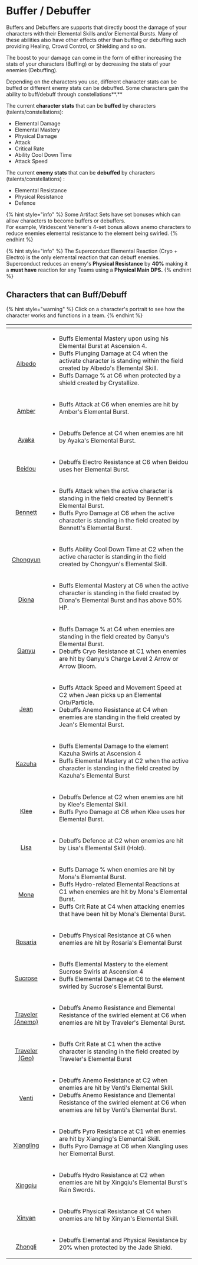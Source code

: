 # Buffer / Debuffer

Buffers and Debuffers are supports that directly boost the damage of your characters with their Elemental Skills and/or Elemental Bursts. Many of these abilities also have other effects other than buffing or debuffing such providing Healing, Crowd Control, or Shielding and so on.

The boost to your damage can come in the form of either increasing the stats of your characters \(Buffing\) or by decreasing the stats of your enemies \(Debuffing\). 

Depending on the characters you use, different character stats can be buffed or different enemy stats can be debuffed. Some characters gain the ability to buff/debuff through constellations**.**

The current **character stats** that can be **buffed** by characters \(talents/constellations\):

* Elemental Damage
* Elemental Mastery
* Physical Damage
* Attack
* Critical Rate
* Ability Cool Down Time
* Attack Speed

The current **enemy stats** that can be **debuffed** by characters \(talents/constellations\) :

* Elemental Resistance
* Physical Resistance
* Defence

{% hint style="info" %}
Some Artifact Sets have set bonuses which can allow characters to become buffers or debuffers.   
For example, Viridescent Venerer's 4-set bonus allows anemo characters to reduce enemies elemental resistance to the element being swirled.
{% endhint %}

{% hint style="info" %}
The Superconduct Elemental Reaction \(Cryo + Electro\) is the only elemental reaction that can debuff enemies. Superconduct reduces an enemy's **Physical Resistance** by **40%** making it a **must have** reaction for any Teams using a **Physical Main DPS.**
{% endhint %}

## Characters that can Buff/Debuff <a id="list-of-burst-sub-dps-characters"></a>

{% hint style="warning" %}
Click on a character's portrait to see how the character works and functions in a team.
{% endhint %}

<table>
  <thead>
    <tr>
      <th style="text-align:center"></th>
      <th style="text-align:left"></th>
    </tr>
  </thead>
  <tbody>
    <tr>
      <td style="text-align:center">
        <p><a href="../../characters/geo/albedo.md"><img src="../../.gitbook/assets/ui_avataricon_albedo.png" alt/> </a>
        </p>
        <p><a href="../../characters/geo/albedo.md">Albedo</a>
        </p>
      </td>
      <td style="text-align:left">
        <ul>
          <li>Buffs Elemental Mastery upon using his Elemental Burst at Ascension 4.</li>
          <li>Buffs Plunging Damage at C4 when the activate character is standing within
            the field created by Albedo&apos;s Elemental Skill.</li>
          <li>Buffs Damage % at C6 when protected by a shield created by Crystallize.</li>
        </ul>
      </td>
    </tr>
    <tr>
      <td style="text-align:center">
        <p><a href="../../characters/pyro/amber.md"><img src="../../.gitbook/assets/ui_avataricon_amber.png" alt/> </a>
        </p>
        <p><a href="../../characters/pyro/amber.md">Amber</a>
        </p>
      </td>
      <td style="text-align:left">
        <ul>
          <li>Buffs Attack at C6 when enemies are hit by Amber&apos;s Elemental Burst.</li>
        </ul>
      </td>
    </tr>
    <tr>
      <td style="text-align:center">
        <p><a href="../../characters/cryo/ayaka.md"><img src="../../.gitbook/assets/ui_avataricon_ayaka.png" alt/> </a>
        </p>
        <p><a href="../../characters/cryo/ayaka.md">Ayaka</a>
        </p>
      </td>
      <td style="text-align:left">
        <ul>
          <li>Debuffs Defence at C4 when enemies are hit by Ayaka&apos;s Elemental Burst.</li>
        </ul>
      </td>
    </tr>
    <tr>
      <td style="text-align:center">
        <p><a href="../../characters/electro/beidou.md"><img src="../../.gitbook/assets/ui_avataricon_beidou.png" alt/> </a>
        </p>
        <p><a href="../../characters/electro/beidou.md">Beidou</a>
        </p>
      </td>
      <td style="text-align:left">
        <ul>
          <li>Debuffs Electro Resistance at C6 when Beidou uses her Elemental Burst.</li>
        </ul>
      </td>
    </tr>
    <tr>
      <td style="text-align:center">
        <p><a href="../../characters/pyro/bennett.md"><img src="../../.gitbook/assets/ui_avataricon_bennett.png" alt/> </a>
        </p>
        <p><a href="../../characters/pyro/bennett.md">Bennett</a>
        </p>
      </td>
      <td style="text-align:left">
        <ul>
          <li>Buffs Attack when the active character is standing in the field created
            by Bennett&apos;s Elemental Burst.</li>
          <li>Buffs Pyro Damage at C6 when the active character is standing in the field
            created by Bennett&apos;s Elemental Burst.</li>
        </ul>
      </td>
    </tr>
    <tr>
      <td style="text-align:center">
        <p><a href="../../characters/cryo/chongyun.md"><img src="../../.gitbook/assets/ui_avataricon_chongyun.png" alt/> </a>
        </p>
        <p><a href="../../characters/cryo/chongyun.md">Chongyun</a>
        </p>
      </td>
      <td style="text-align:left">
        <ul>
          <li>Buffs Ability Cool Down Time at C2 when the active character is standing
            in the field created by Chongyun&apos;s Elemental Skill.</li>
        </ul>
      </td>
    </tr>
    <tr>
      <td style="text-align:center">
        <p><a href="../../characters/cryo/diona.md"><img src="../../.gitbook/assets/ui_avataricon_diona.png" alt/> </a>
        </p>
        <p><a href="../../characters/cryo/diona.md">Diona</a>
        </p>
      </td>
      <td style="text-align:left">
        <ul>
          <li>Buffs Elemental Mastery at C6 when the active character is standing in
            the field created by Diona&apos;s Elemental Burst and has above 50% HP.</li>
        </ul>
      </td>
    </tr>
    <tr>
      <td style="text-align:center">
        <p><a href="../../characters/cryo/ganyu.md"><img src="../../.gitbook/assets/ui_avataricon_ganyu.png" alt/> </a>
        </p>
        <p><a href="../../characters/cryo/ganyu.md">Ganyu</a>
        </p>
      </td>
      <td style="text-align:left">
        <ul>
          <li>Buffs Damage % at C4 when enemies are standing in the field created by
            Ganyu&apos;s Elemental Burst.</li>
          <li>Debuffs Cryo Resistance at C1 when enemies are hit by Ganyu&apos;s Charge
            Level 2 Arrow or Arrow Bloom.</li>
        </ul>
      </td>
    </tr>
    <tr>
      <td style="text-align:center">
        <p><a href="../../characters/anemo/jean.md"><img src="../../.gitbook/assets/ui_avataricon_jean.png" alt/> </a>
        </p>
        <p><a href="../../characters/anemo/jean.md">Jean</a>
        </p>
      </td>
      <td style="text-align:left">
        <ul>
          <li>Buffs Attack Speed and Movement Speed at C2 when Jean picks up an Elemental
            Orb/Particle.</li>
          <li>Debuffs Anemo Resistance at C4 when enemies are standing in the field
            created by Jean&apos;s Elemental Burst.</li>
        </ul>
      </td>
    </tr>
    <tr>
      <td style="text-align:center">
        <p><a href="../../characters/anemo/kazuha.md"><img src="../../.gitbook/assets/ui_avataricon_kazuha.png" alt/> </a>
        </p>
        <p><a href="../../characters/anemo/kazuha.md">Kazuha</a>
        </p>
      </td>
      <td style="text-align:left">
        <ul>
          <li>Buffs Elemental Damage to the element Kazuha Swirls at Ascension 4</li>
          <li>Buffs Elemental Mastery at C2 when the active character is standing in
            the field created by Kazuha&apos;s Elemental Burst</li>
        </ul>
      </td>
    </tr>
    <tr>
      <td style="text-align:center">
        <p><a href="../../characters/pyro/klee.md"><img src="../../.gitbook/assets/ui_avataricon_klee.png" alt/> </a>
        </p>
        <p><a href="../../characters/pyro/klee.md">Klee</a>
        </p>
      </td>
      <td style="text-align:left">
        <ul>
          <li>Debuffs Defence at C2 when enemies are hit by Klee&apos;s Elemental Skill.</li>
          <li>Buffs Pyro Damage at C6 when Klee uses her Elemental Burst.</li>
        </ul>
      </td>
    </tr>
    <tr>
      <td style="text-align:center">
        <p><a href="../../characters/electro/lisa.md"><img src="../../.gitbook/assets/ui_avataricon_lisa.png" alt/> </a>
        </p>
        <p><a href="../../characters/electro/lisa.md">Lisa</a>
        </p>
      </td>
      <td style="text-align:left">
        <ul>
          <li>Debuffs Defence at C2 when enemies are hit by Lisa&apos;s Elemental Skill
            (Hold).</li>
        </ul>
      </td>
    </tr>
    <tr>
      <td style="text-align:center">
        <p><a href="../../characters/hydro/mona.md"><img src="../../.gitbook/assets/ui_avataricon_mona.png" alt/> </a>
        </p>
        <p><a href="../../characters/hydro/mona.md">Mona</a>
        </p>
      </td>
      <td style="text-align:left">
        <ul>
          <li>Buffs Damage % when enemies are hit by Mona&apos;s Elemental Burst.</li>
          <li>Buffs Hydro-related Elemental Reactions at C1 when enemies are hit by
            Mona&apos;s Elemental Burst.</li>
          <li>Buffs Crit Rate at C4 when attacking enemies that have been hit by Mona&apos;s
            Elemental Burst.</li>
        </ul>
      </td>
    </tr>
    <tr>
      <td style="text-align:center">
        <p><a href="../../characters/cryo/rosaria.md"><img src="../../.gitbook/assets/ui_avataricon_rosaria.png" alt/> </a>
        </p>
        <p><a href="../../characters/cryo/rosaria.md">Rosaria</a>
        </p>
      </td>
      <td style="text-align:left">
        <ul>
          <li>Debuffs Physical Resistance at C6 when enemies are hit by Rosaria&apos;s
            Elemental Burst</li>
        </ul>
      </td>
    </tr>
    <tr>
      <td style="text-align:center">
        <p><a href="../../characters/anemo/sucrose.md"><img src="../../.gitbook/assets/ui_avataricon_sucrose.png" alt/> </a>
        </p>
        <p><a href="../../characters/anemo/sucrose.md">Sucrose</a>
        </p>
      </td>
      <td style="text-align:left">
        <ul>
          <li>Buffs Elemental Mastery to the element Sucrose Swirls at Ascension 4</li>
          <li>Buffs Elemental Damage at C6 to the element swirled by Sucrose&apos;s
            Elemental Burst.</li>
        </ul>
      </td>
    </tr>
    <tr>
      <td style="text-align:center">
        <p><a href="../../characters/anemo/traveler-anemo.md"><img src="../../.gitbook/assets/ui_avataricon_lumine_anemo.png" alt/> </a>
        </p>
        <p><a href="../../characters/anemo/traveler-anemo.md">Traveler (Anemo)</a>
        </p>
      </td>
      <td style="text-align:left">
        <ul>
          <li>Debuffs Anemo Resistance and Elemental Resistance of the swirled element
            at C6 when enemies are hit by Traveler&apos;s Elemental Burst.</li>
        </ul>
      </td>
    </tr>
    <tr>
      <td style="text-align:center">
        <p><a href="../../characters/geo/traveler-geo.md"><img src="../../.gitbook/assets/ui_avataricon_aether_geo.png" alt/> </a>
        </p>
        <p><a href="../../characters/geo/traveler-geo.md">Traveler (Geo)</a>
        </p>
      </td>
      <td style="text-align:left">
        <ul>
          <li>Buffs Crit Rate at C1 when the active character is standing in the field
            created by Traveler&apos;s Elemental Burst</li>
        </ul>
      </td>
    </tr>
    <tr>
      <td style="text-align:center">
        <p><a href="../../characters/anemo/venti.md"><img src="../../.gitbook/assets/ui_avataricon_venti.png" alt/> </a>
        </p>
        <p><a href="../../characters/anemo/venti.md">Venti</a>
        </p>
      </td>
      <td style="text-align:left">
        <ul>
          <li>Debuffs Anemo Resistance at C2 when enemies are hit by Venti&apos;s Elemental
            Skill.</li>
          <li>Debuffs Anemo Resistance and Elemental Resistance of the swirled element
            at C6 when enemies are hit by Venti&apos;s Elemental Burst.</li>
        </ul>
      </td>
    </tr>
    <tr>
      <td style="text-align:center">
        <p><a href="../../characters/pyro/xiangling.md"><img src="../../.gitbook/assets/ui_avataricon_xiangling.png" alt/> </a>
        </p>
        <p><a href="../../characters/pyro/xiangling.md">Xiangling</a>
        </p>
      </td>
      <td style="text-align:left">
        <ul>
          <li>Debuffs Pyro Resistance at C1 when enemies are hit by Xiangling&apos;s
            Elemental Skill.</li>
          <li>Buffs Pyro Damage at C6 when Xiangling uses her Elemental Burst.</li>
        </ul>
      </td>
    </tr>
    <tr>
      <td style="text-align:center">
        <p><a href="../../characters/hydro/xingqiu.md"><img src="../../.gitbook/assets/ui_avataricon_xingqiu.png" alt/> </a>
        </p>
        <p><a href="../../characters/hydro/xingqiu.md">Xingqiu</a>
        </p>
      </td>
      <td style="text-align:left">
        <ul>
          <li>Debuffs Hydro Resistance at C2 when enemies are hit by Xingqiu&apos;s
            Elemental Burst&apos;s Rain Swords.</li>
        </ul>
      </td>
    </tr>
    <tr>
      <td style="text-align:center">
        <p><a href="../../characters/pyro/xinyan.md"><img src="../../.gitbook/assets/ui_avataricon_xinyan.png" alt/> </a>
        </p>
        <p><a href="../../characters/pyro/xinyan.md">Xinyan</a>
        </p>
      </td>
      <td style="text-align:left">
        <ul>
          <li>Debuffs Physical Resistance at C4 when enemies are hit by Xinyan&apos;s
            Elemental Skill.</li>
        </ul>
      </td>
    </tr>
    <tr>
      <td style="text-align:center">
        <p><a href="../../characters/geo/zhongli.md"><img src="../../.gitbook/assets/ui_avataricon_zhongli.png" alt/> </a>
        </p>
        <p><a href="../../characters/geo/zhongli.md">Zhongli</a>
        </p>
      </td>
      <td style="text-align:left">
        <ul>
          <li>Debuffs Elemental and Physical Resistance by 20% when protected by the
            Jade Shield.</li>
        </ul>
      </td>
    </tr>
  </tbody>
</table>









